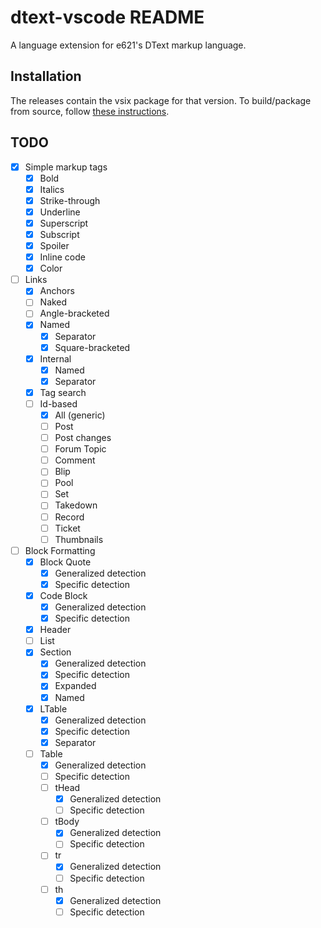 # dtext-vscode README

A language extension for e621's DText markup language.

## Installation
The releases contain the vsix package for that version. To build/package from source, follow [these instructions](https://code.visualstudio.com/api/working-with-extensions/publishing-extension).

## TODO
- [x] Simple markup tags
	- [x] Bold
	- [x] Italics
	- [x] Strike-through
	- [x] Underline
	- [x] Superscript
	- [x] Subscript
	- [x] Spoiler
	- [x] Inline code
	- [x] Color
- [ ] Links
	- [x] Anchors
	- [ ] Naked
	- [ ] Angle-bracketed
	- [x] Named
		- [x] Separator
		- [x] Square-bracketed
	- [x] Internal
		- [x] Named
		- [x] Separator
	- [x] Tag search
	- [ ] Id-based
		- [x] All (generic)
		- [ ] Post
		- [ ] Post changes
		- [ ] Forum Topic
		- [ ] Comment
		- [ ] Blip
		- [ ] Pool
		- [ ] Set
		- [ ] Takedown
		- [ ] Record
		- [ ] Ticket
		- [ ] Thumbnails
- [ ] Block Formatting
	- [x] Block Quote
		- [x] Generalized detection
		- [x] Specific detection
	- [x] Code Block
		- [x] Generalized detection
		- [x] Specific detection
	- [x] Header
	- [ ] List
	- [x] Section
		- [x] Generalized detection
		- [x] Specific detection
		- [x] Expanded
		- [x] Named
	- [x] LTable
		- [x] Generalized detection
		- [x] Specific detection
		- [x] Separator
	- [ ] Table
		- [x] Generalized detection
		- [ ] Specific detection
		- [ ] tHead
			- [x] Generalized detection
			- [ ] Specific detection
		- [ ] tBody
			- [x] Generalized detection
			- [ ] Specific detection
		- [ ] tr
			- [x] Generalized detection
			- [ ] Specific detection
		- [ ] th
			- [x] Generalized detection
			- [ ] Specific detection
